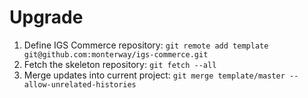 # Upgrade

1. Define IGS Commerce repository: `git remote add template git@github.com:monterway/igs-commerce.git`
2. Fetch the skeleton repository: `git fetch --all`
3. Merge updates into current project: `git merge template/master --allow-unrelated-histories`